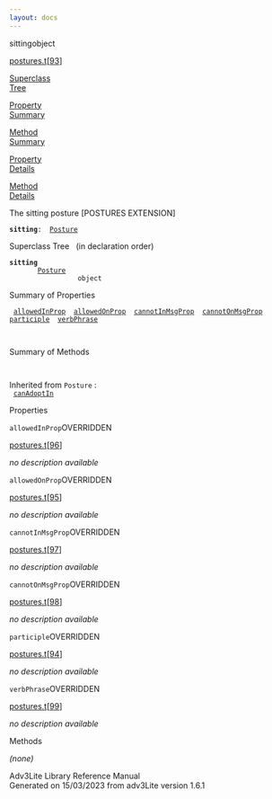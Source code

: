 ```yaml
---
layout: docs
---
```

<span class="title">sitting</span><span class="type">object</span>

[postures.t](../file/postures.t.html)\[[93](../source/postures.t.html#93)\]

[Superclass  
Tree](#_SuperClassTree_)

[Property  
Summary](#_PropSummary_)

[Method  
Summary](#_MethodSummary_)

[Property  
Details](#_Properties_)

[Method  
Details](#_Methods_)

<div class="fdesc">

The sitting posture \[POSTURES EXTENSION\]

**`sitting`**` :   `[`Posture`](../object/Posture.html)

</div>

<span id="_SuperClassTree_"></span>

<div class="mjhd">

<span class="hdln">Superclass Tree</span>   (in declaration order)

</div>

**`sitting`**  
`         `[`Posture`](../object/Posture.html)  
`                 object`  
<span id="_PropSummary_"></span>

<div class="mjhd">

<span class="hdln">Summary of Properties</span>  

</div>

` `[`allowedInProp`](#allowedInProp)`  `[`allowedOnProp`](#allowedOnProp)`  `[`cannotInMsgProp`](#cannotInMsgProp)`  `[`cannotOnMsgProp`](#cannotOnMsgProp)`  `[`participle`](#participle)`  `[`verbPhrase`](#verbPhrase)`  `

` `

<span id="_MethodSummary_"></span>

<div class="mjhd">

<span class="hdln">Summary of Methods</span>  

</div>

` `

Inherited from `Posture` :  
` `[`canAdoptIn`](../object/Posture.html#canAdoptIn)`  `

<span id="_Properties_"></span>

<div class="mjhd">

<span class="hdln">Properties</span>  

</div>

<span id="allowedInProp"></span>

`allowedInProp`<span class="rem">OVERRIDDEN</span>

[postures.t](../file/postures.t.html)\[[96](../source/postures.t.html#96)\]

<div class="desc">

*no description available*

</div>

<span id="allowedOnProp"></span>

`allowedOnProp`<span class="rem">OVERRIDDEN</span>

[postures.t](../file/postures.t.html)\[[95](../source/postures.t.html#95)\]

<div class="desc">

*no description available*

</div>

<span id="cannotInMsgProp"></span>

`cannotInMsgProp`<span class="rem">OVERRIDDEN</span>

[postures.t](../file/postures.t.html)\[[97](../source/postures.t.html#97)\]

<div class="desc">

*no description available*

</div>

<span id="cannotOnMsgProp"></span>

`cannotOnMsgProp`<span class="rem">OVERRIDDEN</span>

[postures.t](../file/postures.t.html)\[[98](../source/postures.t.html#98)\]

<div class="desc">

*no description available*

</div>

<span id="participle"></span>

`participle`<span class="rem">OVERRIDDEN</span>

[postures.t](../file/postures.t.html)\[[94](../source/postures.t.html#94)\]

<div class="desc">

*no description available*

</div>

<span id="verbPhrase"></span>

`verbPhrase`<span class="rem">OVERRIDDEN</span>

[postures.t](../file/postures.t.html)\[[99](../source/postures.t.html#99)\]

<div class="desc">

*no description available*

</div>

<span id="_Methods_"></span>

<div class="mjhd">

<span class="hdln">Methods</span>  

</div>

*(none)*

<div class="ftr">

Adv3Lite Library Reference Manual  
Generated on 15/03/2023 from adv3Lite version 1.6.1

</div>
